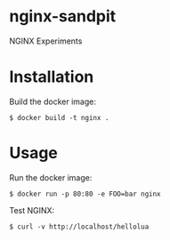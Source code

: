 # nginx-sandpit
NGINX Experiments

# Installation
Build the docker image:

```
$ docker build -t nginx .
```

# Usage
Run the docker image:

```
$ docker run -p 80:80 -e FOO=bar nginx
```

Test NGINX:

```
$ curl -v http://localhost/hellolua
```

